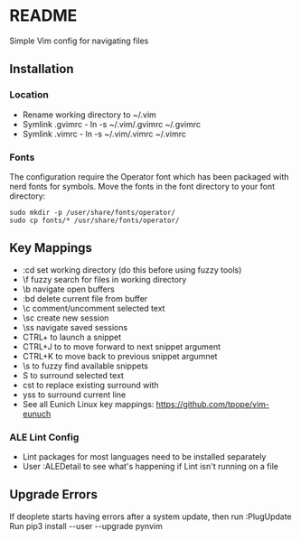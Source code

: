 # README

Simple Vim config for navigating files

## Installation

### Location
* Rename working directory to ~/.vim
* Symlink .gvimrc - ln -s  ~/.vim/.gvimrc ~/.gvimrc
* Symlink .vimrc - ln -s  ~/.vim/.vimrc ~/.vimrc

### Fonts
The configuration require the Operator font which has been packaged with nerd fonts for symbols. 
Move the fonts in the font directory to your font directory:

```
sudo mkdir -p /user/share/fonts/operator/
sudo cp fonts/* /usr/share/fonts/operator/
```

## Key Mappings

* :cd set working directory (do this before using fuzzy tools)
* \f fuzzy search for files in working directory
* \b navigate open buffers
* :bd delete current file from buffer
* \c<space> comment/uncomment selected text
* \sc create new session
* \ss navigate saved sessions
* CTRL+<tab> to launch a snippet 
* CTRL+J to to move forward to next snippet argument
* CTRL+K to move back to previous snippet argumnet
* \s to fuzzy find available snippets
* S<tag> to surround selected text
* cst<tag> to replace existing surround with <tag>
* yss<tag> to surround current line
* See all Eunich Linux key mappings: https://github.com/tpope/vim-eunuch

### ALE Lint Config

* Lint packages for most languages need to be installed separately
* User :ALEDetail to see what's happening if Lint isn't running on a file 

## Upgrade Errors

If deoplete starts having errors after a system update, then run :PlugUpdate
Run pip3 install --user --upgrade pynvim
